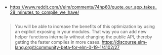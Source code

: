- https://www.reddit.com/r/elm/comments/74hp60/quote_our_app_takes_28_minutes_to_compile_we_have/

##

>You will be able to increase the benefits of this optimization by using an explicit exposing in your modules. That way you can add new helper functions internally without changing the public API, thereby getting the faster compiles in more cases.
https://discourse.elm-lang.org/t/community-beta-for-elm-0-19-1/4102/27
